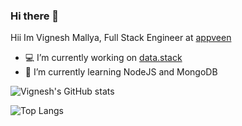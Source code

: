 ### Hi there 👋

<!--
**bodasheera/bodasheera** is a ✨ _special_ ✨ repository because its `README.md` (this file) appears on your GitHub profile.
Here are some ideas to get you started:
- 🔭 I’m currently working on ...
- 🌱 I’m currently learning ...
- 👯 I’m looking to collaborate on ...
- 🤔 I’m looking for help with ...
- 💬 Ask me about ...
- 📫 How to reach me: ...
- 😄 Pronouns: ...
- ⚡ Fun fact: ...
-->

Hii Im Vignesh Mallya, Full Stack Engineer at [appveen](https://www.appveen.com/)
- 💻 I’m currently working on [data.stack](https://cloud.appveen.com/)
- 🌱 I’m currently learning NodeJS and MongoDB 

![Vignesh's GitHub stats](https://github-readme-stats.vercel.app/api?username=bodasheera)

![Top Langs](https://github-readme-stats.vercel.app/api/top-langs/?username=bodasheera)

